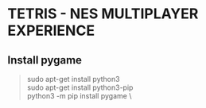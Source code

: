 # TETRIS - NES MULTIPLAYER EXPERIENCE

## Install pygame

> sudo apt-get install python3 \
> sudo apt-get install python3-pip \
> python3 -m pip install pygame \
